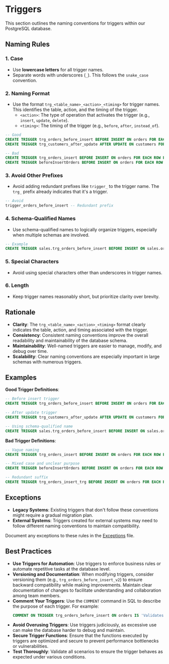 # Triggers

This section outlines the naming conventions for triggers within our PostgreSQL database.

## Naming Rules

### 1. Case

- Use **lowercase letters** for all trigger names.
- Separate words with underscores (`_`). This follows the `snake_case` convention.

### 2. Naming Format

- Use the format `trg_<table_name>_<action>_<timing>` for trigger names. This identifies the table, action, and the timing of the trigger.
  - `<action>`: The type of operation that activates the trigger (e.g., `insert`, `update`, `delete`).
  - `<timing>`: The timing of the trigger (e.g., `before`, `after`, `instead_of`).

```sql
-- Good
CREATE TRIGGER trg_orders_before_insert BEFORE INSERT ON orders FOR EACH ROW EXECUTE FUNCTION validate_order();
CREATE TRIGGER trg_customers_after_update AFTER UPDATE ON customers FOR EACH ROW EXECUTE FUNCTION log_customer_changes();

-- Bad
CREATE TRIGGER trg_orders_insert BEFORE INSERT ON orders FOR EACH ROW EXECUTE FUNCTION validate_order(); -- Vague
CREATE TRIGGER beforeInsertOrders BEFORE INSERT ON orders FOR EACH ROW EXECUTE FUNCTION validate_order(); -- Mixed case
```

### 3. Avoid Other Prefixes

- Avoid adding redundant prefixes like `trigger_` to the trigger name. The `trg_` prefix already indicates that it's a trigger.

```sql
-- Avoid
trigger_orders_before_insert -- Redundant prefix
```

### 4. Schema-Qualified Names

- Use schema-qualified names to logically organize triggers, especially when multiple schemas are involved.

```sql
-- Example
CREATE TRIGGER sales.trg_orders_before_insert BEFORE INSERT ON sales.orders FOR EACH ROW EXECUTE FUNCTION validate_order();
```

### 5. Special Characters

- Avoid using special characters other than underscores in trigger names.

### 6. Length

- Keep trigger names reasonably short, but prioritize clarity over brevity.

## Rationale

- **Clarity**: The `trg_<table_name>_<action>_<timing>` format clearly indicates the table, action, and timing associated with the trigger.
- **Consistency**: Consistent naming conventions improve the overall readability and maintainability of the database schema.
- **Maintainability**: Well-named triggers are easier to manage, modify, and debug over time.
- **Scalability**: Clear naming conventions are especially important in large schemas with numerous triggers.

## Examples

**Good Trigger Definitions**:

```sql
-- Before insert trigger
CREATE TRIGGER trg_orders_before_insert BEFORE INSERT ON orders FOR EACH ROW EXECUTE FUNCTION validate_order();

-- After update trigger
CREATE TRIGGER trg_customers_after_update AFTER UPDATE ON customers FOR EACH ROW EXECUTE FUNCTION log_customer_changes();

-- Using schema-qualified name
CREATE TRIGGER sales.trg_orders_before_insert BEFORE INSERT ON sales.orders FOR EACH ROW EXECUTE FUNCTION validate_order();
```

**Bad Trigger Definitions**:

```sql
-- Vague naming
CREATE TRIGGER trg_orders_insert BEFORE INSERT ON orders FOR EACH ROW EXECUTE FUNCTION validate_order();

-- Mixed case and unclear purpose
CREATE TRIGGER beforeInsertOrders BEFORE INSERT ON orders FOR EACH ROW EXECUTE FUNCTION validate_order();

-- Redundant suffix
CREATE TRIGGER trg_orders_insert_trg BEFORE INSERT ON orders FOR EACH ROW EXECUTE FUNCTION validate_order();
```

## Exceptions

- **Legacy Systems**: Existing triggers that don't follow these conventions might require a gradual migration plan.
- **External Systems**: Triggers created for external systems may need to follow different naming conventions to maintain compatibility.

Document any exceptions to these rules in the [Exceptions](exceptions.md) file.

## Best Practices

- **Use Triggers for Automation**: Use triggers to enforce business rules or automate repetitive tasks at the database level.
- **Versioning and Documentation**: When modifying triggers, consider versioning them (e.g., `trg_orders_before_insert_v2`) to ensure backward compatibility while making improvements. Maintain clear documentation of changes to facilitate understanding and collaboration among team members.
- **Comment Your Triggers**: Use the `COMMENT` command in SQL to describe the purpose of each trigger. For example:
  ```sql
  COMMENT ON TRIGGER trg_orders_before_insert ON orders IS 'Validates orders before inserting them into the orders table. Ensures all mandatory fields are populated and checks for duplicate entries.';
  ```
- **Avoid Overusing Triggers**: Use triggers judiciously, as excessive use can make the database harder to debug and maintain.
- **Secure Trigger Functions**: Ensure that the functions executed by triggers are optimized and secure to prevent performance bottlenecks or vulnerabilities.
- **Test Thoroughly**: Validate all scenarios to ensure the trigger behaves as expected under various conditions.

